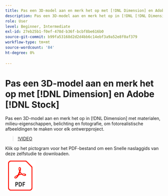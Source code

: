 ```yaml
---
title: Pas een 3D-model aan en merk het op met [!DNL Dimension] en Adobe [!DNL Stock]
description: Pas een 3D-model aan en merk het op in [!DNL [!DNL Dimension]] met materialen, milieu-eigenschappen, belichting en fotografie, om fotorealistische afbeeldingen te maken voor elk ontwerpproject
role: User
level: Beginner, Intermediate
exl-id: 27eb25b1-f0ef-478d-b36f-bcbf8be616b0
source-git-commit: b99fa53168d2d2d4bb6c14ebf3a9a52e8f0af379
workflow-type: tm+mt
source-wordcount: '84'
ht-degree: 0%

---
```


# Pas een 3D-model aan en merk het op met [!DNL Dimension] en Adobe [!DNL Stock]

Pas een 3D-model aan en merk het op in [!DNL Dimension] met materialen, milieu-eigenschappen, belichting en fotografie, om fotorealistische afbeeldingen te maken voor elk ontwerpproject.

>[!VIDEO](https://video.tv.adobe.com/v/331005?hidetitle=true)

Klik op het pictogram voor het PDF-bestand om een Snelle naslaggids van deze zelfstudie te downloaden.

[![PDF-bestandspictogram](../assets/acrobat_PDF_96.png)](../quick-reference/SkiptheShootGettheShot.pdf)

